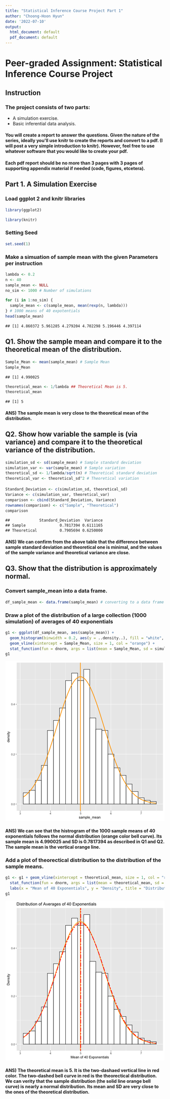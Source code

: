 ```yaml
---
title: "Statistical Inference Course Project Part 1"
author: "Choong-Hoon Hyun"
date: '2022-07-10'
output:
  html_document: default
  pdf_document: default
---
```


# Peer-graded Assignment: Statistical Inference Course Project

## Instruction

### The project consists of two parts:
* A simulation exercise.
* Basic inferential data analysis.

#### You will create a report to answer the questions. Given the nature of the series, ideally you'll use knitr to create the reports and convert to a pdf. (I will post a very simple introduction to knitr). However, feel free to use whatever software that you would like to create your pdf.

#### Each pdf report should be no more than 3 pages with 3 pages of supporting appendix material if needed (code, figures, etcetera).

## Part 1. A Simulation Exercise

### Load ggplot 2 and knitr libraries

```r
library(ggplot2)
```

```r
library(knitr)
```

### Setting Seed

```r
set.seed(1)
```

### Make a simuation of sample mean with the given Parameters per instruction

```r
lambda <- 0.2
n <- 40
sample_mean <- NULL
no_sim <- 1000 # Number of simulations
```


```r
for (i in 1:no_sim) {
  sample_mean <- c(sample_mean, mean(rexp(n, lambda)))
} # 1000 means of 40 expotentials
head(sample_mean)
```

```
## [1] 4.860372 5.961285 4.279204 4.702298 5.196446 4.397114
```

## Q1. Show the sample mean and compare it to the theoretical mean of the distribution.

```r
Sample_Mean <- mean(sample_mean) # Sample Mean
Sample_Mean
```

```
## [1] 4.990025
```

```r
theoretical_mean <- 1/lambda ## Theoretical Mean is 5.
theoretical_mean
```

```
## [1] 5
```

#### ANS) The sample mean is very close to the theoretical mean of the distribution. 

## Q2. Show how variable the sample is (via variance) and compare it to the theoretical variance of the distribution.

```r
simulation_sd <- sd(sample_mean) # Sample standard deviation
simulation_var <- var(sample_mean) # Sample variation
theoretical_sd <- 1/lambda/sqrt(n) # Theoretical standard deviation
theoretical_var <- theoretical_sd^2 # Theoretical variation

Standard_Deviation <- c(simulation_sd, theoretical_sd)
Variance <- c(simulation_var, theoretical_var)
comparison <- cbind(Standard_Deviation, Variance)
rownames(comparison) <- c("Sample", "Theoretical")
comparison
```

```
##             Standard_Deviation  Variance
## Sample               0.7817394 0.6111165
## Theoretical          0.7905694 0.6250000
```
#### ANS) We can confirm from the above table that the difference between sample standard deviation and theoretical one is minimal, and the values of the sample variance and theoretical variance are close. 

## Q3. Show that the distribution is approximately normal.
### Convert sample_mean into a data frame.

```r
df_sample_mean <- data.frame(sample_mean) # converting to a data frame
```

### Draw a plot of the distribution of a large collection (1000 simulation) of averages of 40 exponentials

```r
g1 <- ggplot(df_sample_mean, aes(sample_mean)) + 
  geom_histogram(binwidth = 0.2, aes(y = ..density..), fill = "white", col = "black") + 
  geom_vline(xintercept = Sample_Mean, size = 1, col = "orange") + 
  stat_function(fun = dnorm, args = list(mean = Sample_Mean, sd = simulation_sd), size = 1, col = "orange")
g1
```

![plot of chunk unnamed-chunk-4](<figure/unnamed-chunk-4-1.png>)

#### ANS) We can see that the histrogram of the 1000 sample means of 40 exponentials follows the normal distribution (orange color bell curve). Its sample mean is 4.990025 and SD is 0.7817394 as described in Q1 and Q2. The sample mean is the vertical orange line.

### Add a plot of theorectical distribution to the distribution of the sample means.

```r
g1 <- g1 + geom_vline(xintercept = theoretical_mean, size = 1, col = "red", linetype = "twodash") +
  stat_function(fun = dnorm, args = list(mean = theoretical_mean, sd = theoretical_sd), size = 1, col = "red", linetype = "twodash") +
  labs(x = "Mean of 40 Exponentials", y = "Density", title = "Distribution of Averages of 40 Exponentials")
g1
```

![plot of chunk show both theoretical distribution and the sample one in one chart ](<figure/show both theoretical distribution and the sample one in one chart -1.png>)

#### ANS) The theoretical mean is 5. It is the two-dashaed vertical line in red color. The two-dashed bell curve in red is the theorectical distribution. We can verity that the sample distribution (the solid line orange bell curve) is nearly a normal distribution. Its mean and SD are very close to the ones of the theoretical distribution.

